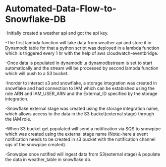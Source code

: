 # Automated-Data-Flow-to-Snowflake-DB



-Initially created a weather api and got the api key.

-The first lambda function will take data from weather api and store it in Dynamodb table for that a python script was deployed in a lambda function which is triggered every 1 hr with the help of aws cloudwatch-eventbridge.

-Once data is populated in dynamodb ,a dynamodbstream is set to start automatically and the stream will be processed by second lambda function which will push to a S3 bucket.

-Inorder to interact s3 and snowflake, a storage integration was created in snowflake and had connection to IAM which can be estabished using the role ARN and IAM_USER_ARN and the External_ID specified by the storage integration.

-Snowflake external stage was created using the storage integration name, which allows access to the data in the S3 bucket(external stage) through the IAM role.

-When S3 bucket get populated will send a notification via SQS to snowpipe which was created using the external stage name (Note:-here a event notification needs to be created in s3 bucket with the notification channel sqs of the snowpipe created).

-Snowpipe once notified will ingest data from S3(external stage) & populate the data in weather_table in snowflake db.
